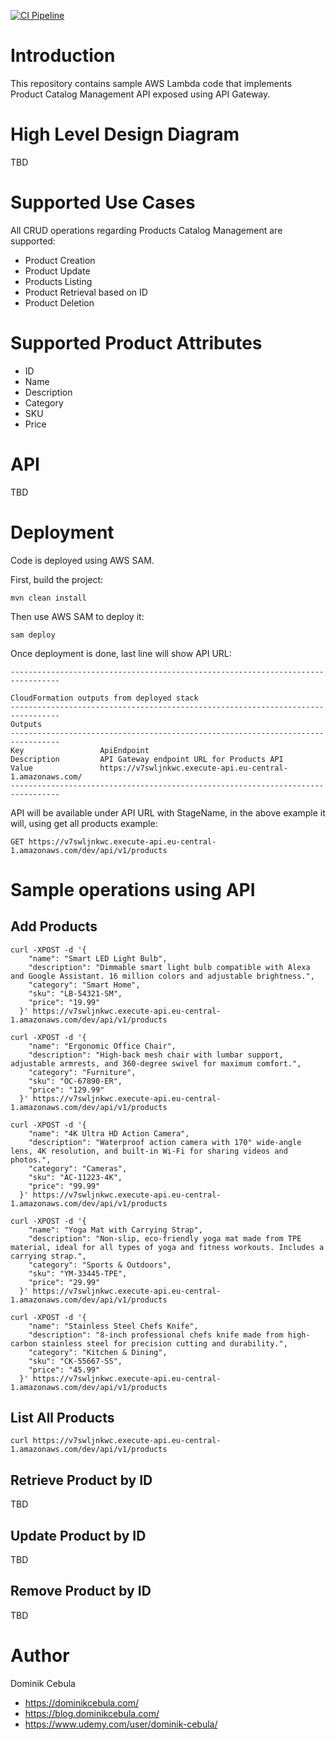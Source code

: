 [![CI Pipeline](https://github.com/dominikcebula/aws-lambda-java-spring-sample/actions/workflows/maven.yml/badge.svg)](https://github.com/dominikcebula/aws-lambda-java-spring-sample/actions/workflows/maven.yml)

# Introduction

This repository contains sample AWS Lambda code that implements Product Catalog Management API exposed using API
Gateway.

# High Level Design Diagram

TBD

# Supported Use Cases

All CRUD operations regarding Products Catalog Management are supported:

* Product Creation
* Product Update
* Products Listing
* Product Retrieval based on ID
* Product Deletion

# Supported Product Attributes

* ID
* Name
* Description
* Category
* SKU
* Price

# API

TBD

# Deployment

Code is deployed using AWS SAM.

First, build the project:

```shell
mvn clean install
```

Then use AWS SAM to deploy it:

```shell
sam deploy
```

Once deployment is done, last line will show API URL:

```text
---------------------------------------------------------------------------------

CloudFormation outputs from deployed stack
---------------------------------------------------------------------------------
Outputs
---------------------------------------------------------------------------------
Key                 ApiEndpoint
Description         API Gateway endpoint URL for Products API
Value               https://v7swljnkwc.execute-api.eu-central-1.amazonaws.com/
---------------------------------------------------------------------------------
```

API will be available under API URL with StageName, in the above example it will, using get all products example:

`GET https://v7swljnkwc.execute-api.eu-central-1.amazonaws.com/dev/api/v1/products`

# Sample operations using API

## Add Products

```shell
curl -XPOST -d '{
    "name": "Smart LED Light Bulb",
    "description": "Dimmable smart light bulb compatible with Alexa and Google Assistant. 16 million colors and adjustable brightness.",
    "category": "Smart Home",
    "sku": "LB-54321-SM",
    "price": "19.99"
  }' https://v7swljnkwc.execute-api.eu-central-1.amazonaws.com/dev/api/v1/products

curl -XPOST -d '{
    "name": "Ergonomic Office Chair",
    "description": "High-back mesh chair with lumbar support, adjustable armrests, and 360-degree swivel for maximum comfort.",
    "category": "Furniture",
    "sku": "OC-67890-ER",
    "price": "129.99"
  }' https://v7swljnkwc.execute-api.eu-central-1.amazonaws.com/dev/api/v1/products

curl -XPOST -d '{
    "name": "4K Ultra HD Action Camera",
    "description": "Waterproof action camera with 170° wide-angle lens, 4K resolution, and built-in Wi-Fi for sharing videos and photos.",
    "category": "Cameras",
    "sku": "AC-11223-4K",
    "price": "99.99"
  }' https://v7swljnkwc.execute-api.eu-central-1.amazonaws.com/dev/api/v1/products

curl -XPOST -d '{
    "name": "Yoga Mat with Carrying Strap",
    "description": "Non-slip, eco-friendly yoga mat made from TPE material, ideal for all types of yoga and fitness workouts. Includes a carrying strap.",
    "category": "Sports & Outdoors",
    "sku": "YM-33445-TPE",
    "price": "29.99"
  }' https://v7swljnkwc.execute-api.eu-central-1.amazonaws.com/dev/api/v1/products

curl -XPOST -d '{
    "name": "Stainless Steel Chefs Knife",
    "description": "8-inch professional chefs knife made from high-carbon stainless steel for precision cutting and durability.",
    "category": "Kitchen & Dining",
    "sku": "CK-55667-SS",
    "price": "45.99"
  }' https://v7swljnkwc.execute-api.eu-central-1.amazonaws.com/dev/api/v1/products
```

## List All Products

```shell
curl https://v7swljnkwc.execute-api.eu-central-1.amazonaws.com/dev/api/v1/products
```

## Retrieve Product by ID

TBD

## Update Product by ID

TBD

## Remove Product by ID

TBD

# Author

Dominik Cebula

* https://dominikcebula.com/
* https://blog.dominikcebula.com/
* https://www.udemy.com/user/dominik-cebula/
